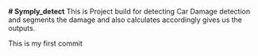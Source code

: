 **# Symply_detect**
This is Project build for detecting Car Damage detection and segments the damage and also calculates accordingly gives us the outputs. 


This is my first commit
